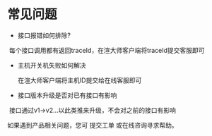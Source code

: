 # 常见问题

- 接口报错如何排除?

​    每个接口调用都有返回traceId，在渲大师客户端将traceId提交客服即可

- 主机开关机失败如何解决

  在渲大师客户端将主机ID提交给在线客服即可

- 接口版本升级是否对已有接口有影响

​      接口通过v1->v2...以此类推来升级，不会对之前的接口有影响



如果遇到产品相关问题，您可 提交工单 或在线咨询寻求帮助。
